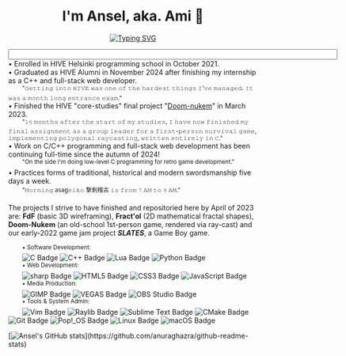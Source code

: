 <!-- well, i doubt no one's ever finding this message ☕--> 
<div align="center">
<h1 align="center">I'm Ansel, aka. Ami 🌱</h1>
<a href="https://git.io/typing-svg"><img src="https://readme-typing-svg.herokuapp.com?font=Fira+Code&size=16&duration=2000&pause=1500&color=F7D33D&width=435&lines=A+fencing+instructor+turned+software+dev.;Teaches+sword+by+day%2C+practices+code+by+night;See+more+at+http%3A%2F%2Fanselnettl.es%2F" alt="Typing SVG" /></a>

<div align="left"><p><input size="80">
• Enrolled in HIVE Helsinki programming school in October 2021.<br> 
• Graduated as HIVE Alumni in November 2024 after finishing my internship as a C++ and full-stack web developer.<br> 
  &emsp;&emsp;<sup>"𝙶𝚎𝚝𝚝𝚒𝚗𝚐 𝚒𝚗𝚝𝚘 𝙷𝙸𝚅𝙴 𝚠𝚊𝚜 𝚘𝚗𝚎 𝚘𝚏 𝚝𝚑𝚎 𝚑𝚊𝚛𝚍𝚎𝚜𝚝 𝚝𝚑𝚒𝚗𝚐𝚜 𝙸'𝚟𝚎 𝚖𝚊𝚗𝚊𝚐𝚎𝚍. 𝙸𝚝 𝚠𝚊𝚜 𝚊 𝚖𝚘𝚗𝚝𝚑 𝚕𝚘𝚗𝚐 𝚎𝚗𝚝𝚛𝚊𝚗𝚌𝚎 𝚎𝚡𝚊𝚖."</sup><br>
• Finished the HIVE "core-studies" final project "<a href="https://github.com/anselnettles/doom-nukem">Doom-nukem</a>" in March 2023.<br> 
  &emsp;&emsp;<sup>"𝟷𝟼 𝚖𝚘𝚗𝚝𝚑𝚜 𝚊𝚏𝚝𝚎𝚛 𝚝𝚑𝚎 𝚜𝚝𝚊𝚛𝚝 𝚘𝚏 𝚖𝚢 𝚜𝚝𝚞𝚍𝚒𝚎𝚜, 𝙸 𝚑𝚊𝚟𝚎 𝚗𝚘𝚠 𝚏𝚒𝚗𝚒𝚜𝚑𝚎𝚍 𝚖𝚢 𝚏𝚒𝚗𝚊𝚕 𝚊𝚜𝚜𝚒𝚐𝚗𝚖𝚎𝚗𝚝 𝚊𝚜 𝚊 𝚐𝚛𝚘𝚞𝚙 𝚕𝚎𝚊𝚍𝚎𝚛 𝚏𝚘𝚛 𝚊 𝚏𝚒𝚛𝚜𝚝-𝚙𝚎𝚛𝚜𝚘𝚗 𝚜𝚞𝚛𝚟𝚒𝚟𝚊𝚕 𝚐𝚊𝚖𝚎, 𝚒𝚖𝚙𝚕𝚎𝚖𝚎𝚗𝚝𝚒𝚗𝚐 𝚙𝚘𝚕𝚢𝚐𝚘𝚗𝚊𝚕 𝚛𝚊𝚢𝚌𝚊𝚜𝚝𝚒𝚗𝚐, 𝚠𝚛𝚒𝚝𝚝𝚎𝚗 𝚎𝚗𝚝𝚒𝚛𝚎𝚕𝚢 𝚒𝚗 𝙲."</sup><br> 
• Work on C/C++ programming and full-stack web development has been continuing full-time since the autumn of 2024!<br>
  &emsp;&emsp;<sup>"On the side I'm doing low-level C programming for retro game development."</sup><br>
• Practices forms of traditional, historical and modern swordsmanship five days a week.<br> 
  &emsp;&emsp;<sup>"𝙼𝚘𝚛𝚗𝚒𝚗𝚐 asag𝚎𝚒𝚔𝚘 撃剣稽古 𝚒𝚜 𝚏𝚛𝚘𝚖 𝟽 𝙰𝙼 𝚝𝚘 𝟿 𝙰𝙼."</sup><br></input></p>

The projects I strive to have finished and repositoried here by April of 2023 are: 
<b>FdF</b> (basic 3D wireframing), <b>Fract'ol</b> (2D mathematical fractal shapes), <b>Doom-Nukem</b> (an old-school 1st-person game, rendered via ray-cast) and our early-2022 game jam project <i><b>SLATES</b></i>, a Game Boy game.<br> 

&emsp;&emsp;<sup>• Software Development:</sup><br>
&emsp;&emsp;<img src="https://img.shields.io/badge/C-A8B9CC?logo=c&logoColor=fff&style=flat-square" alt="C Badge">
<img src="https://img.shields.io/badge/C%2B%2B-00599C?logo=cplusplus&logoColor=fff&style=flat-square" alt="C++ Badge">
<img src="https://img.shields.io/badge/Lua-2C2D72?logo=lua&logoColor=fff&style=flat-square" alt="Lua Badge">
<img src="https://img.shields.io/badge/Python-3776AB?logo=python&logoColor=fff&style=flat-square" alt="Python Badge"><br>
&emsp;&emsp;<sup>• Web Development:</sup><be><br>
&emsp;&emsp;<img src="https://img.shields.io/badge/sharp-9C0?logo=sharp&logoColor=fff&style=flat-square" alt="sharp Badge">
<img src="https://img.shields.io/badge/HTML5-E34F26?logo=html5&logoColor=fff&style=flat-square" alt="HTML5 Badge">
<img src="https://img.shields.io/badge/CSS3-1572B6?logo=css3&logoColor=fff&style=flat-square" alt="CSS3 Badge">
<img src="https://img.shields.io/badge/JavaScript-E34F26?logo=javascript&logoColor=fff&style=flat-square" alt="JavaScript Badge"><br>
&emsp;&emsp;<sup>• Media Production:</sup><br>
&emsp;&emsp;<img src="https://img.shields.io/badge/GIMP-5C5543?logo=gimp&logoColor=fff&style=flat-square" alt="GIMP Badge">
<img src="https://img.shields.io/badge/VEGAS-1A1A1A?logo=vegas&logoColor=fff&style=flat-square" alt="VEGAS Badge">
<img src="https://img.shields.io/badge/OBS%20Studio-302E31?logo=obsstudio&logoColor=fff&style=flat-square" alt="OBS Studio Badge"><br>
&emsp;&emsp;<sup>• Tools & System Admin:</sup><be><br>
&emsp;&emsp;<img src="https://img.shields.io/badge/Vim-019733?logo=vim&logoColor=fff&style=flat-square" alt="Vim Badge">
<img src="https://img.shields.io/badge/Raylib-000?logo=raylib&logoColor=fff&style=flat-square" alt="Raylib Badge">
<img src="https://img.shields.io/badge/Sublime%20Text-FF9800?logo=sublimetext&logoColor=fff&style=flat-square" alt="Sublime Text Badge">
<img src="https://img.shields.io/badge/CMake-064F8C?logo=cmake&logoColor=fff&style=flat-square" alt="CMake Badge">
<img src="https://img.shields.io/badge/Git-F05032?logo=git&logoColor=fff&style=flat-square" alt="Git Badge">
<img src="https://img.shields.io/badge/Pop!__OS-48B9C7?logo=popos&logoColor=fff&style=flat-square" alt="Pop!_OS Badge">
<img src="https://img.shields.io/badge/Linux-FCC624?logo=linux&logoColor=000&style=flat-square" alt="Linux Badge">
<img src="https://img.shields.io/badge/macOS-000?logo=macos&logoColor=fff&style=flat-square" alt="macOS Badge"><br>

[![Ansel's GitHub stats](https://github-readme-stats.vercel.app/api?username=anselnettles&count_private=true&show_icons=true&theme=gruvbox&bg_color=0d1117&hide_border=TRUE&include_all_commits&hide=contribs&custom_title=Stats:)](https://github.com/anuraghazra/github-readme-stats)

